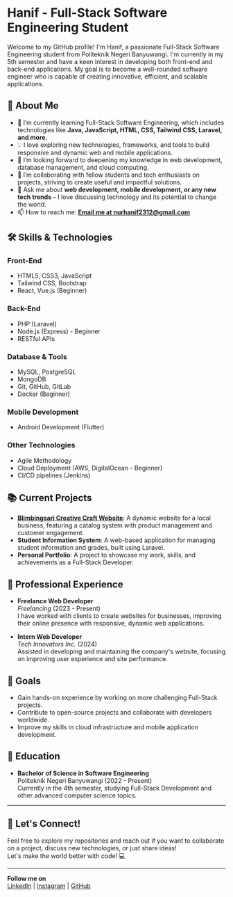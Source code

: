 # Hanif - Full-Stack Software Engineering Student

Welcome to my GitHub profile! I'm Hanif, a passionate Full-Stack Software Engineering student from Politeknik Negeri Banyuwangi. I'm currently in my 5th semester and have a keen interest in developing both front-end and back-end applications. My goal is to become a well-rounded software engineer who is capable of creating innovative, efficient, and scalable applications.

## 🚀 About Me

- 🌱 I’m currently learning Full-Stack Software Engineering, which includes technologies like **Java, JavaScript, HTML, CSS, Tailwind CSS, Laravel, and more**.
- 💡 I love exploring new technologies, frameworks, and tools to build responsive and dynamic web and mobile applications.
- 🔭 I’m looking forward to deepening my knowledge in web development, database management, and cloud computing.
- 👯 I’m collaborating with fellow students and tech enthusiasts on projects, striving to create useful and impactful solutions.
- 💬 Ask me about **web development, mobile development, or any new tech trends** – I love discussing technology and its potential to change the world.
- 📫 How to reach me: **[Email me at nurhanif2312@gmail.com](mailto:nurhanif2312@gmail.com)**

## 🛠️ Skills & Technologies

### Front-End
- HTML5, CSS3, JavaScript
- Tailwind CSS, Bootstrap
- React, Vue.js (Beginner)

### Back-End
- PHP (Laravel)
- Node.js (Express) - Beginner
- RESTful APIs

### Database & Tools
- MySQL, PostgreSQL
- MongoDB
- Git, GitHub, GitLab
- Docker (Beginner)

### Mobile Development
- Android Development (Flutter)
  
### Other Technologies
- Agile Methodology
- Cloud Deployment (AWS, DigitalOcean - Beginner)
- CI/CD pipelines (Jenkins)

## 📚 Current Projects
- **[Blimbingsari Creative Craft Website](https://github.com/Hanif/BlimbingsariCreativeCraft)**: A dynamic website for a local business, featuring a catalog system with product management and customer engagement.
- **Student Information System**: A web-based application for managing student information and grades, built using Laravel.
- **Personal Portfolio**: A project to showcase my work, skills, and achievements as a Full-Stack Developer.

## 💼 Professional Experience

- **Freelance Web Developer**  
  *Freelancing* (2023 - Present)  
  I have worked with clients to create websites for businesses, improving their online presence with responsive, dynamic web applications.

- **Intern Web Developer**  
  *Tech Innovators Inc.* (2024)  
  Assisted in developing and maintaining the company's website, focusing on improving user experience and site performance.

## 🎯 Goals
- Gain hands-on experience by working on more challenging Full-Stack projects.
- Contribute to open-source projects and collaborate with developers worldwide.
- Improve my skills in cloud infrastructure and mobile application development.
  
## 📑 Education

- **Bachelor of Science in Software Engineering**  
  Politeknik Negeri Banyuwangi (2022 - Present)  
  Currently in the 4th semester, studying Full-Stack Development and other advanced computer science topics.

---

## 👀 Let's Connect!

Feel free to explore my repositories and reach out if you want to collaborate on a project, discuss new technologies, or just share ideas!  
Let's make the world better with code! 💻

---

**Follow me on**  
[LinkedIn](https://www.linkedin.com/in/hanif) | [Instagram](https://www.instagram.com/hanifmnh/) | [GitHub](https://github.com/Hanif)

